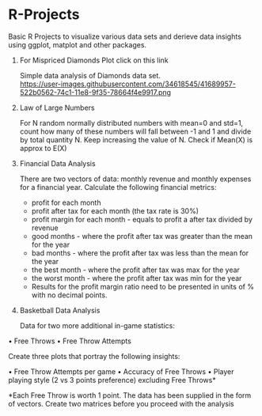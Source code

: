 # R-Projects
Basic R Projects to visualize various data sets and derieve data insights using ggplot, matplot and other packages.

1. For Mispriced Diamonds Plot click on this link

   Simple data analysis of Diamonds data set.   
   https://user-images.githubusercontent.com/34618545/41689957-522b0562-74c1-11e8-9f35-78664f4e9917.png

2. Law of Large Numbers

   For N random normally distributed numbers with mean=0 and std=1, count how many of these numbers will fall between -1 and 1 and divide      by total quantity N. Keep increasing the value of N.
   Check if Mean(X) is approx to E(X)
   
3. Financial Data Analysis

   There are two vectors of data: monthly revenue and monthly expenses for a financial year. Calculate the following financial metrics:
   - profit for each month
   - profit after tax for each month (the tax rate is 30%)
   - profit margin for each month - equals to profit a after tax divided by revenue
   - good months - where the profit after tax was greater than the mean for the year
   - bad months - where the profit after tax was less than the mean for the year
   - the best month - where the profit after tax was max for the year
   - the worst month - where the profit after tax was min for the year
   - Results for the profit margin ratio need to be presented in units of % with no
     decimal points.
   
 4. Basketball Data Analysis
 
    Data for two more additional in-game statistics:
   
   • Free Throws
   • Free Throw Attempts
   
   Create three plots that portray the following insights:
   
   • Free Throw Attempts per game
   • Accuracy of Free Throws
   • Player playing style (2 vs 3 points preference) excluding Free Throws*
   
   *Each Free Throw is worth 1 point. The data has been supplied in the form of vectors. Create two matrices before you proceed with the     analysis

